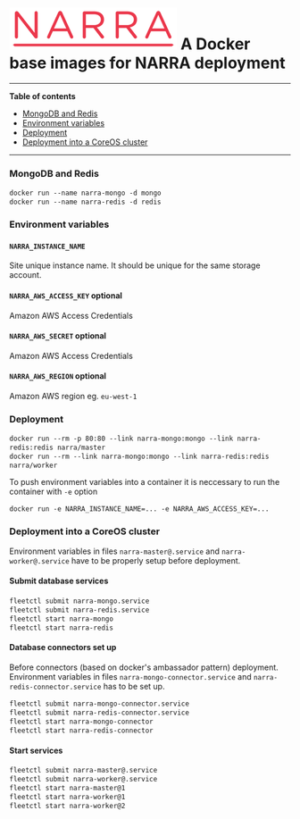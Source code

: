 ![narra logo](narra.png)
A Docker base images for NARRA deployment
=========================================

---------------------------------------

**Table of contents**

 * [MongoDB and Redis](#mongodb_and_redis)
 * [Environment variables](#environment)
 * [Deployment](#deployment)
 * [Deployment into a CoreOS cluster](#deployment_coreos)
 
---------------------------------------

<a name="mongodb_and_redis"></a>
### MongoDB and Redis

    docker run --name narra-mongo -d mongo
    docker run --name narra-redis -d redis

<a name="environment"></a>
### Environment variables

#### `NARRA_INSTANCE_NAME`

Site unique instance name. It should be unique for the same storage account.

#### `NARRA_AWS_ACCESS_KEY` optional

Amazon AWS Access Credentials

#### `NARRA_AWS_SECRET` optional

Amazon AWS Access Credentials

#### `NARRA_AWS_REGION` optional

Amazon AWS region eg. `eu-west-1`

<a name="deployment"></a>
### Deployment

    docker run --rm -p 80:80 --link narra-mongo:mongo --link narra-redis:redis narra/master
    docker run --rm --link narra-mongo:mongo --link narra-redis:redis narra/worker
    
To push environment variables into a container it is neccessary to run the container with `-e` option

    docker run -e NARRA_INSTANCE_NAME=... -e NARRA_AWS_ACCESS_KEY=...
    
<a name="deployment_coreos"></a>    
### Deployment into a CoreOS cluster

Environment variables in files `narra-master@.service` and `narra-worker@.service` have to be properly setup before deployment.

#### Submit database services

	fleetctl submit narra-mongo.service
	fleetctl submit narra-redis.service
	fleetctl start narra-mongo
	fleetctl start narra-redis

#### Database connectors set up

Before connectors (based on docker's ambassador pattern) deployment. Environment variables in files `narra-mongo-connector.service` and `narra-redis-connector.service` has to be set up.

	fleetctl submit narra-mongo-connector.service
	fleetctl submit narra-redis-connector.service
	fleetctl start narra-mongo-connector
	fleetctl start narra-redis-connector

#### Start services

	fleetctl submit narra-master@.service
	fleetctl submit narra-worker@.service
	fleetctl start narra-master@1
	fleetctl start narra-worker@1
	fleetctl start narra-worker@2